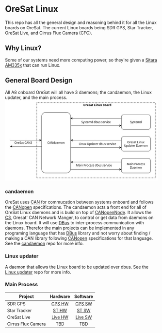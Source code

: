 # OreSat Linux
This repo has all the general design and reasoning behind it for all the Linux boards on OreSat.
The current Linux boards being SDR GPS, Star Tracker, OreSat Live, and Cirrus Flux Camera (CFC).


## Why Linux?
Some of our systems need more computing power, so they're given a [Sitara AM335x] that can run Linux.


## General Board Design
All A8 onboard OreSat will all have 3 daemons; the candaemon, the Linux updater, and the main process. 
![](https://github.com/oresat/oresat-linux-candaemon/blob/master/docs/OreSatLinuxDiagram.jpg)

### candaemon
OreSat uses [CAN] for commucation between systems onboard and follows the [CANopen] specifications.
The candaemon acts a front end for all of OreSat Linux daemons and is build on top of [CANopenNode]. 
It allows the [C3], Oresat' CAN Network Manger, to control or get data from daemons on the Linux board. 
It will use [DBus] to inter-process communication with daemons. 
Therefor the main projects can be implemented in any programing language that has [DBus] library 
and not worry about finding / making a CAN library following [CANopen] specifications for that language.
See the [candaemon] repo for more info.

### Linux updater
A daemon that allows the Linux board to be updated over dbus.
See the [Linux updater] repo for more info.

### Main Process
| Project               | Hardware  | Software  |
| --------------------- |:---------:| :-------: |
| SDR GPS               | [GPS HW]  | [GPS SW]  |
| Star Tracker          | [ST HW]   | [ST SW]   |
| OreSat Live           | [Live HW] | [Live SW] |
| Cirrus Flux Camera    | TBD       | TBD       |



<!-- OreSat repos -->
[GPS SW]:https://github.com/oresat/oresat-gps-software
[GPS HW]:https://github.com/oresat/oresat-gps-hardware
[ST HW]:https://github.com/oresat/oresat-star-tracker
[ST SW]:https://github.com/oresat/oresat-star-tracker-software
[Live HW]:https://github.com/oresat/oresat-dxwifi-hardware
[Live SW]:https://github.com/oresat/oresat-dxwifi-software
[candaemon]:https://github.com/oresat/oresat-linux-candaemon
[Linux updater]:https://github.com/oresat/oresat-linux-updater
[C3]:https://github.com/oresat/oresat-c3

<!-- Other repos -->
[CANopenNode]:https://github.com/CANopenNode/CANopenNode

<!-- Other links -->
[CAN]:https://en.wikipedia.org/wiki/CAN_bus
[CANopen]:https://en.wikipedia.org/wiki/CANopen
[DBus]:https://en.wikipedia.org/wiki/D-Bus
[Sitara AM335x]:https://www.ti.com/processors/sitara-arm/am335x-cortex-a8/overview.html
